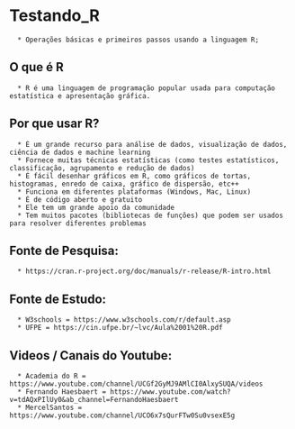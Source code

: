 # Testando_R
      * Operações básicas e primeiros passos usando a linguagem R;
## O que é R
      * R é uma linguagem de programação popular usada para computação estatística e apresentação gráfica.

## Por que usar R?
      * É um grande recurso para análise de dados, visualização de dados, ciência de dados e machine learning
      * Fornece muitas técnicas estatísticas (como testes estatísticos, classificação, agrupamento e redução de dados)
      * É fácil desenhar gráficos em R, como gráficos de tortas, histogramas, enredo de caixa, gráfico de dispersão, etc++
      * Funciona em diferentes plataformas (Windows, Mac, Linux)
      * É de código aberto e gratuito
      * Ele tem um grande apoio da comunidade
      * Tem muitos pacotes (bibliotecas de funções) que podem ser usados para resolver diferentes problemas

## Fonte de Pesquisa: 
      * https://cran.r-project.org/doc/manuals/r-release/R-intro.html

## Fonte de Estudo: 
      * W3schools = https://www.w3schools.com/r/default.asp
      * UFPE = https://cin.ufpe.br/~lvc/Aula%2001%20R.pdf
    
## Videos / Canais do Youtube:
      * Academia do R = https://www.youtube.com/channel/UCGf2GyMJ9AMlCI0AlxySUQA/videos
      * Fernando Haesbaert = https://www.youtube.com/watch?v=tdAQxPIlUy0&ab_channel=FernandoHaesbaert
      * MercelSantos = https://www.youtube.com/channel/UCO6x7sQurFTw0Su0vsexE5g

